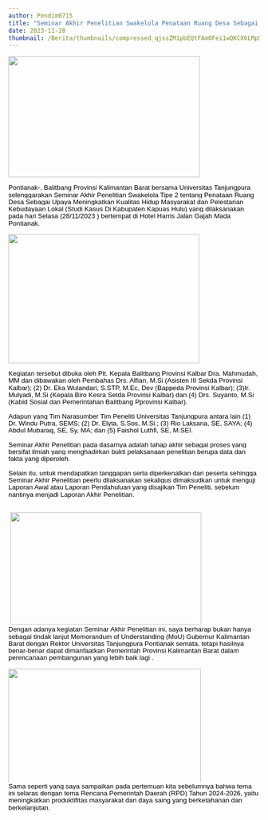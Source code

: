 ```yaml
---
author: Pendim0715
title: "Seminar Akhir Penelitian Swakelola Penataan Ruang Desa Sebagai Upaya Meningkatkan Kualitas Hidup Masyarakat dan Pelestarian Kebudayaan Lokal"
date: 2023-11-28
thumbnail: /Berita/thumbnails/compressed_qjssZM1pbEQtFAmOFei1wQKCX6LMpSbNtZPM22p0.jpg
---
```

<p class="MsoNormal" style="line-height: 1.1;"><span style="font-size: 10pt; font-family: arial, helvetica, sans-serif;"><span style="line-height: 107%; color: black; background: white;"></span></span></p>
<p class="MsoNormal" style="line-height: 1.1;"><span style="font-size: 10pt; font-family: arial, helvetica, sans-serif;"><span style="line-height: 107%; color: black; background: white;"><img src="/images/wV28r2fjPMtBgQIMuKz0.jpg" width="384" height="243" alt="" /></span></span></p>
<p class="MsoNormal" style="line-height: 1.1;"><span style="font-size: 10pt; font-family: arial, helvetica, sans-serif;"><span style="line-height: 107%; color: black; background: white;">Pontianak-, Balitbang Provinsi Kalimantan Barat bersama Universitas Tanjungpura selenggarakan Seminar Akhir Penelitian Swakelola Tipe 2 tentang Penataan Ruang Desa Sebagai Upaya Meningkatkan Kualitas Hidup Masyarakat dan Pelestarian Kebudayaan Lokal (Studi Kasus Di Kabupaten Kapuas Hulu) yang dilaksanakan pada hari Selasa (28/11/2023 ) bertempat di Hotel Harris Jalan Gajah Mada Pontianak.</span></span><span style="font-size: 10pt; font-family: arial, helvetica, sans-serif;"><span style="line-height: 107%; color: black; background: white;"></span></span></p>
<p class="MsoNormal" style="line-height: 1.1;"></p>
<p class="MsoNormal" style="line-height: 1.1;"><span style="font-size: 10pt; font-family: arial, helvetica, sans-serif;"><span style="line-height: 107%; color: black;"><img src="/images/WCaOCK120nq0q7jZ1e2g.jpg" width="383" height="259" alt="" /><br style="animation-name: none !important; transition-property: none !important; font-variant-ligatures: normal; font-variant-caps: normal; orphans: 2; widows: 2; -webkit-text-stroke-width: 0px; text-decoration-thickness: initial; text-decoration-style: initial; text-decoration-color: initial; word-spacing: 0px;" /><br style="animation-name: none !important; transition-property: none !important; font-variant-ligatures: normal; font-variant-caps: normal; orphans: 2; widows: 2; -webkit-text-stroke-width: 0px; text-decoration-thickness: initial; text-decoration-style: initial; text-decoration-color: initial; word-spacing: 0px;" /><span style="background: white;">Kegiatan tersebut dibuka oleh Plt. Kepala Balitbang Provinsi Kalbar Dra. Mahmudah, MM dan dibawakan oleh Pembahas Drs. Alfian, M.Si (Asisten III Sekda Provinsi Kalbar); (2) Dr. Eka Wulandari, S.STP, M.Ec, Dev (Bappeda Provinsi Kalbar); (3)Ir. Mulyadi, M.Si (Kepala Biro Kesra Setda Provinsi Kalbar) dan (4) Drs. Suyanto, M.Si (Kabid Sosial dan Pemerintahan Balitbang Pprovinsi Kalbar).</span><br style="animation-name: none !important; transition-property: none !important; font-variant-ligatures: normal; font-variant-caps: normal; orphans: 2; widows: 2; -webkit-text-stroke-width: 0px; text-decoration-thickness: initial; text-decoration-style: initial; text-decoration-color: initial; word-spacing: 0px;" /><br style="animation-name: none !important; transition-property: none !important; font-variant-ligatures: normal; font-variant-caps: normal; orphans: 2; widows: 2; -webkit-text-stroke-width: 0px; text-decoration-thickness: initial; text-decoration-style: initial; text-decoration-color: initial; word-spacing: 0px;" /><span style="background: white;">Adapun yang Tim Narasumber Tim Peneliti Universitas Tanjungpura antara lain (1) Dr. Windu Putra, SEMS; (2) Dr. Elyta, S.Sos, M.Si.; (3) Rio Laksana, SE, SAYA; (4) Abdul Mubaraq, SE, Sy, MA; dan (5) Faishol Luthfi, SE, M.SEI.</span><br style="animation-name: none !important; transition-property: none !important; font-variant-ligatures: normal; font-variant-caps: normal; orphans: 2; widows: 2; -webkit-text-stroke-width: 0px; text-decoration-thickness: initial; text-decoration-style: initial; text-decoration-color: initial; word-spacing: 0px;" /><br style="animation-name: none !important; transition-property: none !important; font-variant-ligatures: normal; font-variant-caps: normal; orphans: 2; widows: 2; -webkit-text-stroke-width: 0px; text-decoration-thickness: initial; text-decoration-style: initial; text-decoration-color: initial; word-spacing: 0px;" /><span style="background: white;">Seminar Akhir Penelitian pada dasarnya adalah tahap akhir sebagai proses yang bersifat ilmiah yang menghadirkan bukti pelaksanaan penelitian berupa data dan fakta yang diperoleh.</span><br style="animation-name: none !important; transition-property: none !important; font-variant-ligatures: normal; font-variant-caps: normal; orphans: 2; widows: 2; -webkit-text-stroke-width: 0px; text-decoration-thickness: initial; text-decoration-style: initial; text-decoration-color: initial; word-spacing: 0px;" /><br style="animation-name: none !important; transition-property: none !important; font-variant-ligatures: normal; font-variant-caps: normal; orphans: 2; widows: 2; -webkit-text-stroke-width: 0px; text-decoration-thickness: initial; text-decoration-style: initial; text-decoration-color: initial; word-spacing: 0px;" /><span style="background: white;">Selain itu, untuk mendapatkan tanggapan serta diperkenalkan dari peserta sehingga Seminar Akhir Penelitian peerlu dilaksanakan sekaligus dimaksudkan untuk menguji Laporan Awal atau Laporan Pendahuluan yang disajikan Tim Peneliti, sebelum nantinya menjadi Laporan Akhir Penelitian.</span></span></span></p>
<p class="MsoNormal" style="line-height: 1.1;"><span style="font-size: 10pt; font-family: arial, helvetica, sans-serif;"><span style="line-height: 107%; color: black;"><br style="animation-name: none !important; transition-property: none !important; font-variant-ligatures: normal; font-variant-caps: normal; orphans: 2; widows: 2; -webkit-text-stroke-width: 0px; text-decoration-thickness: initial; text-decoration-style: initial; text-decoration-color: initial; word-spacing: 0px;" />&nbsp;<img src="/images/ekEYd1scTHmLyfEtwl7S.jpg" width="383" height="225" alt="" /><br style="animation-name: none !important; transition-property: none !important; font-variant-ligatures: normal; font-variant-caps: normal; orphans: 2; widows: 2; -webkit-text-stroke-width: 0px; text-decoration-thickness: initial; text-decoration-style: initial; text-decoration-color: initial; word-spacing: 0px;" /><span style="background: white;">Dengan adanya kegiatan Seminar Akhir Penelitian ini, saya berharap bukan hanya sebagai tindak lanjut Memorandum of Understanding (MoU) Gubernur Kalimantan Barat dengan Rektor Universitas Tanjungpura Pontianak semata, tetapi hasilnya benar-benar dapat dimanfaatkan Pemerintah Provinsi Kalimantan Barat dalam perencanaan pembangunan yang lebih baik lagi .</span><br style="animation-name: none !important; transition-property: none !important; font-variant-ligatures: normal; font-variant-caps: normal; orphans: 2; widows: 2; -webkit-text-stroke-width: 0px; text-decoration-thickness: initial; text-decoration-style: initial; text-decoration-color: initial; word-spacing: 0px;" /></span></span></p>
<p class="MsoNormal" style="line-height: 1.1;"></p>
<p class="MsoNormal" style="line-height: 1.1;"><span style="font-size: 10pt; font-family: arial, helvetica, sans-serif;"><span style="line-height: 107%; color: black;"><img src="/images/wgqXsdK7Uu8sjt4gEEFs.jpg" width="386" height="229" alt="" /><br style="animation-name: none !important; transition-property: none !important; font-variant-ligatures: normal; font-variant-caps: normal; orphans: 2; widows: 2; -webkit-text-stroke-width: 0px; text-decoration-thickness: initial; text-decoration-style: initial; text-decoration-color: initial; word-spacing: 0px;" /><span style="background: white;">Sama seperti yang saya sampaikan pada pertemuan kita sebelumnya bahwa tema ini selaras dengan tema Rencana Pemerintah Daerah (RPD) Tahun 2024-2026, yaitu meningkatkan produktifitas masyarakat dan daya saing yang berketahanan dan berkelanjutan.</span></span></span><o:p></o:p></p>